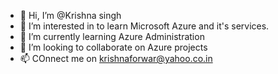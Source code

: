 - 👋 Hi, I’m @Krishna singh
- 👀 I’m interested in to learn Microsoft Azure and it's services.
- 🌱 I’m currently learning Azure Administration
- 💞️ I’m looking to collaborate on Azure projects
- 📫 COnnect me on krishnaforwar@yahoo.co.in

<!---
Krishnasingh1982/Krishnasingh1982 is a ✨ special ✨ repository because its `README.md` (this file) appears on your GitHub profile.
You can click the Preview link to take a look at your changes.
--->
